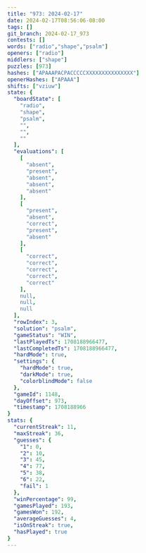 ```yaml
---
title: "973: 2024-02-17"
date: 2024-02-17T08:56:06-08:00
tags: []
git_branch: 2024-02-17_973
contests: []
words: ["radio","shape","psalm"]
openers: ["radio"]
middlers: ["shape"]
puzzles: [973]
hashes: ["APAAAPACPACCCCCXXXXXXXXXXXXXXX"]
openerHashes: ["APAAA"]
shifts: ["vziuw"]
state: {
  "boardState": [
    "radio",
    "shape",
    "psalm",
    "",
    "",
    ""
  ],
  "evaluations": [
    [
      "absent",
      "present",
      "absent",
      "absent",
      "absent"
    ],
    [
      "present",
      "absent",
      "correct",
      "present",
      "absent"
    ],
    [
      "correct",
      "correct",
      "correct",
      "correct",
      "correct"
    ],
    null,
    null,
    null
  ],
  "rowIndex": 3,
  "solution": "psalm",
  "gameStatus": "WIN",
  "lastPlayedTs": 1708188966477,
  "lastCompletedTs": 1708188966477,
  "hardMode": true,
  "settings": {
    "hardMode": true,
    "darkMode": true,
    "colorblindMode": false
  },
  "gameId": 1148,
  "dayOffset": 973,
  "timestamp": 1708188966
}
stats: {
  "currentStreak": 11,
  "maxStreak": 36,
  "guesses": {
    "1": 0,
    "2": 10,
    "3": 45,
    "4": 77,
    "5": 38,
    "6": 22,
    "fail": 1
  },
  "winPercentage": 99,
  "gamesPlayed": 193,
  "gamesWon": 192,
  "averageGuesses": 4,
  "isOnStreak": true,
  "hasPlayed": true
}
---
```

<!-- more -->
